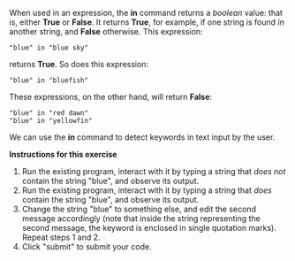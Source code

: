 When used in an expression, the **in** command returns a *boolean* value: that is, either **True** or **False**. It returns **True**, for example, if one string is found *in* another string, and **False** otherwise. This expression:

    "blue" in "blue sky"

returns **True**. So does this expression:

    "blue" in "bluefish"

These expressions, on the other hand, will return **False**:

    "blue" in "red dawn"
    "blue" in "yellowfin"

We can use the **in** command to detect keywords in text input by the user.


**Instructions for this exercise**

1. Run the existing program, interact with it by typing a string that *does not* contain the string "blue", and observe its output.
2. Run the existing program, interact with it by typing a string that *does* contain the string "blue", and observe its output.
3. Change the string "blue" to something else, and edit the second message accordingly (note that inside the string representing the second message, the keyword is enclosed in single quotation marks). Repeat steps 1 and 2.
4. Click "submit" to submit your code.

